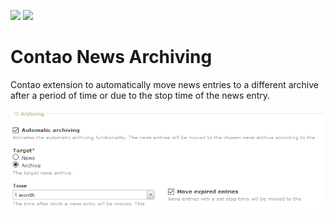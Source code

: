 [![](https://img.shields.io/packagist/v/fritzmg/contao-news-archiving.svg)](https://packagist.org/packages/fritzmg/contao-news-archiving)
[![](https://img.shields.io/packagist/dt/fritzmg/contao-news-archiving.svg)](https://packagist.org/packages/fritzmg/contao-news-archiving)

Contao News Archiving
=====================

Contao extension to automatically move news entries to a different archive after a period of time or due to the stop time of the news entry.

![screenshot](https://raw.githubusercontent.com/fritzmg/contao-news-archiving/master/screenshot.png)
